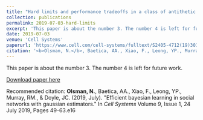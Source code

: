 ```yaml
---
title: "Hard limits and performance tradeoffs in a class of antithetic integral feedback networks"
collection: publications
permalink: 2019-07-03-hard-limits
excerpt: 'This paper is about the number 3. The number 4 is left for future work.'
date: 2019-07-03
venue: 'Cell Systems'
paperurl: 'https://www.cell.com/cell-systems/fulltext/S2405-4712(19)30196-6'
citation: '<b>Olsman, N.</b>, Baetica, AA., Xiao, F., Leong, YP., Murray, RM., & Doyle, JC. (2019, July). &quot;Hard limits and performance tradeoffs in a class of antithetic integral feedback networks &quot; In <i>Cell Systems</i>'
---
```

This paper is about the number 3. The number 4 is left for future work.

[Download paper here](https://www.cell.com/cell-systems/fulltext/S2405-4712(19)30196-6)

Recommended citation: <b>Olsman, N.</b>, Baetica, AA., Xiao, F., Leong, YP., Murray, RM., & Doyle, JC.  (2019, July). &quot;Efficient bayesian learning in social networks with gaussian estimators.&quot; In <i>Cell Systems</i> Volume 9, Issue 1, 24 July 2019, Pages 49-63.e16
